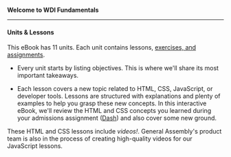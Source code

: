**Welcome to WDI Fundamentals**

---

#### Units & Lessons

This eBook has 11 units. Each unit contains lessons, [exercises, and assignments](03_lesson.md).

* Every unit starts by listing objectives. This is where we'll share its most important takeaways.

* Each lesson covers a new topic related to HTML, CSS, JavaScript, or developer tools. Lessons are structured with explanations and plenty of examples to help you grasp these new concepts. In this interactive eBook, we'll review the HTML and CSS concepts you learned during your admissions assignment ([Dash](https://dash.generalassemb.ly/)) and also cover some new ground.  

These HTML and CSS lessons include *videos!*. General Assembly's product team is also in the process of creating high-quality videos for our JavaScript lessons.
